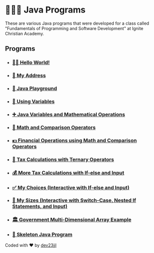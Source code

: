# 🧑🏼‍💻 Java Programs 
These are various Java programs that were developed for a class called "Fundamentals of Programming and Software Development" at Ignite Christian Academy.

## Programs

- ### [👋🏼 Hello World!](https://github.com/dev23jjl/JavaPrograms/blob/main/HelloWorld.java)
- ### [🏡 My Address](https://github.com/dev23jjl/JavaPrograms/blob/main/MyAddress.java)
- ### [🛝 Java Playground](https://github.com/dev23jjl/JavaPrograms/blob/main/Playground.java)
- ### [🎲 Using Variables](https://github.com/dev23jjl/JavaPrograms/blob/main/UsingVariables.java)
- ### [➕ Java Variables and Mathematical Operations](https://github.com/dev23jjl/JavaPrograms/blob/main/JavaVariables.java)
- ### [🟰 Math and Comparison Operators](https://github.com/dev23jjl/JavaPrograms/blob/main/MathOperations.java)
- ### [💵 Financial Operations using Math and Comparison Operators](https://github.com/dev23jjl/JavaPrograms/blob/main/FinancialOperations.java)
- ### [🧮 Tax Calculations with Ternary Operators](https://github.com/dev23jjl/JavaPrograms/blob/main/TaxEscapeCalculate.java)
- ### [💰 More Tax Calculations with If-else and Input](https://github.com/dev23jjl/JavaPrograms/blob/main/GiveMeMyTaxInfo.java)
- ### [✅ My Choices (Interactive with If-else and Input)](https://github.com/dev23jjl/JavaPrograms/blob/main/MyChoices.java)
- ### [👕 My Sizes (Interactive with Switch-Case, Nested If Statements, and Input)](https://github.com/dev23jjl/JavaPrograms/blob/main/MySizes.java)
- ### [🏛️ Government Multi-Dimensional Array Example](https://github.com/dev23jjl/JavaPrograms/blob/main/GovernmentArray.java)
- ### [🦴 Skeleton Java Program](https://github.com/dev23jjl/JavaPrograms/blob/main/SkeletonCode.java)

Coded with ❤️ by [dev23jjl](https://github.com/dev23jjl)